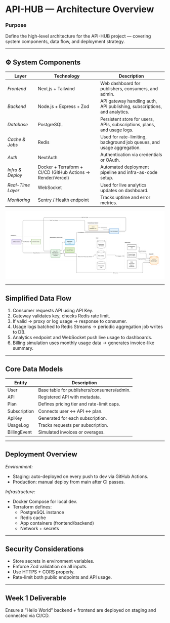 # API-HUB — Architecture Overview

### Purpose
Define the high-level architecture for the API-HUB project — covering system components, data flow, and deployment strategy.

---

## ⚙ System Components

| Layer | Technology | Description |
|--------|-------------|-------------|
| *Frontend* | Next.js + Tailwind | Web dashboard for publishers, consumers, and admin. |
| *Backend* | Node.js + Express + Zod | API gateway handling auth, API publishing, subscriptions, and analytics. |
| *Database* | PostgreSQL | Persistent store for users, APIs, subscriptions, plans, and usage logs. |
| *Cache & Jobs* | Redis | Used for rate-limiting, background job queues, and usage aggregation. |
| *Auth* | NextAuth | Authentication via credentials or OAuth. |
| *Infra & Deploy* | Docker + Terraform + CI/CD (GitHub Actions → Render/Vercel) | Automated deployment pipeline and infra-as-code setup. |
| *Real-Time Layer* | WebSocket | Used for live analytics updates on dashboard. |
| *Monitoring* | Sentry / Health endpoint | Tracks uptime and error metrics. |

![image](./arch%20image.png)

---

## Simplified Data Flow

1. Consumer requests API using API Key.  
2. Gateway validates key, checks Redis rate limit.  
3. If valid → proxy or log usage → response to consumer.  
4. Usage logs batched to Redis Streams → periodic aggregation job writes to DB.  
5. Analytics endpoint and WebSocket push live usage to dashboards.  
6. Billing simulation uses monthly usage data → generates invoice-like summary.

---

## Core Data Models

| Entity | Description |
|---------|--------------|
| User | Base table for publishers/consumers/admin. |
| API | Registered API with metadata. |
| Plan | Defines pricing tier and rate-limit caps. |
| Subscription | Connects user ↔ API ↔ plan. |
| ApiKey | Generated for each subscription. |
| UsageLog | Tracks requests per subscription. |
| BillingEvent | Simulated invoices or overages. |

---

## Deployment Overview

*Environment:*  
- Staging: auto-deployed on every push to dev via GitHub Actions.  
- Production: manual deploy from main after CI passes.

*Infrastructure:*  
- Docker Compose for local dev.  
- Terraform defines:
  - PostgreSQL instance
  - Redis cache
  - App containers (frontend/backend)
  - Network + secrets

---

## Security Considerations
- Store secrets in environment variables.
- Enforce Zod validation on all inputs.
- Use HTTPS + CORS properly.
- Rate-limit both public endpoints and API usage.

---

## Week 1 Deliverable
Ensure a “Hello World” backend + frontend are deployed on staging and connected via CI/CD.